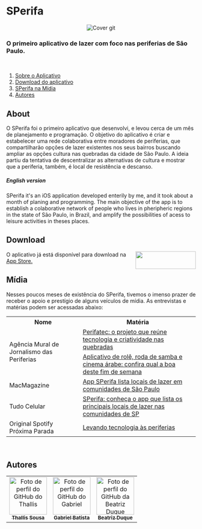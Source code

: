 # SPerifa

<p align="center">
  <img src="https://github.com/thallissousa/SPerifa/blob/gitFiles/perifaAPP/sperifa_header.png"  alt="Cover git"/>
</p>


### O primeiro aplicativo de lazer com foco nas periferias de São Paulo.

</br>

1. [Sobre o Aplicativo](#about)
2. [Download do aplicativo](#download)
3. [SPerifa na Mídia](#mídia)
4. [Autores](#autores)

## About
O SPerifa foi o primeiro aplicativo que desenvolvi, e levou cerca de um mês de planejamento e programação.
O objetivo do aplicativo é criar e estabelecer uma rede colaborativa entre moradores de periferias, que compartilharão opções de lazer existentes nos seus bairros buscando ampliar as opções cultura nas quebradas da cidade de São Paulo. 
A ideia partiu da tentativa de descentralizar as alternativas de cultura e mostrar que a periferia, também, é local de resistência e descanso.

##### English version
SPerifa it's an iOS application developed enterily by me, and it took about a month of planing and programming.
The main objective of the app is to establish a colaborative network of people who lives in pheripheric regions in the state of São Paulo, in Brazil, and amplify the possibilities of acess to leisure activities in theses places.

## Download

<div>
  <img align="right" width=160 height=47.5 
    src="https://upload.wikimedia.org/wikipedia/commons/thumb/3/3c/Download_on_the_App_Store_Badge.svg/2560px-Download_on_the_App_Store_Badge.svg.png"
  />
  <p>
    O aplicativo já está disponível para download na <a href="https://apps.apple.com/br/app/sperifa/id1579177301?l=en"> App Store. </a>
  </p>
</div>

## Mídia
Nesses poucos meses de existência do SPerifa, tivemos o imenso prazer de receber o apoio e prestígio de alguns veículos de mídia. As entrevistas e matérias podem ser acessadas abaixo:

<table>
    <tr>
        <th>Nome</th>
        <th>Matéria</th>
    </tr>
    <tr>
        <td rowspan="2">Agência Mural de Jornalismo das Periferias</td>
        <td><a href="https://www.agenciamural.org.br/perifatec-o-projeto-que-reune-tecnologia-e-criatividade-nas-quebradas/"> Perifatec: o projeto que reúne tecnologia e criatividade nas quebradas </a> </td>
    </tr>
    <tr>
        <td> <a href="https://www.agenciamural.org.br/aplicativo-de-role-roda-de-samba-e-cinema-arabe-confira-qual-a-boa-deste-fim-de-semana/"> Aplicativo de rolê, roda de samba e cinema árabe: confira qual a boa deste fim de semana </a> </td>
    </tr>
    <tr>
        <td rowspan="1">MacMagazine</td>
        <td><a href="https://macmagazine.com.br/post/2021/10/20/app-sperifa-lista-locais-de-lazer-em-comunidades-de-sao-paulo/"> App SPerifa lista locais de lazer em comunidades de São Paulo </a></td>
    </tr>
    <tr>
        <td rowspan="1">Tudo Celular</td>
        <td> <a href="https://www.tudocelular.com/apple/noticias/n181186/app-lista-locais-lazer-comunidades-de-sp.html"> SPerifa: conheça o app que lista os principais locais de lazer nas comunidades de SP </a> </td>
    </tr>
    <tr>
        <td rowspan="1">Original Spotify Próxima Parada</td>
        <td> <a href="https://open.spotify.com/episode/6On24CMbZFAzhu0qLFxM2F"> Levando tecnologia às periferias </a> </td>
    </tr>
</table>


</br>

 ## Autores
 <table>
   <tr>
     <td align="center">
       <a href="https://github.com/thallissousa">
         <img src="https://avatars.githubusercontent.com/u/77726310?v=4" height="auto" width="100" style="corner-radius:50%" alt="Foto de perfil do GitHub do Thallis"/><br>
         <sub>
           <b>Thallis Sousa</b>
         </sub>
       </a>
     </td>
     <td align="center">
       <a href="https://github.com/batistagc">
         <img src="https://avatars.githubusercontent.com/u/51222064?v=4" height="auto" width="100" style="corner-radius:50%" alt="Foto de perfil do GitHub do Gabriel"/><br>
         <sub>
           <b>Gabriel Batista</b>
         </sub>
       </a>
     </td>
     <td align="center">
       <a href="https://github.com/biaduque">
         <img src="https://avatars.githubusercontent.com/u/53840501?v=4" height="auto" width="100" style="corner-radius:50%" alt="Foto de perfil do GitHub da Beatriz Duque"/><br>
         <sub>
           <b>Beatriz Duque</b>
         </sub>
       </a>
     </td>
   <tr>
 </table>
